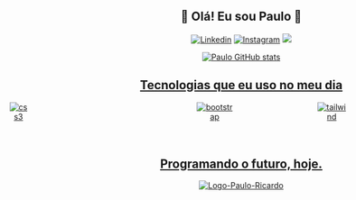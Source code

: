 <div align="center">

## 🚀 Olá! Eu sou Paulo 🚀
[![Linkedin](https://img.shields.io/badge/LinkedIn-0077B5?style=for-the-badge&logo=linkedin&logoColor=white)](https://www.linkedin.com/in/paulo-ricardo-cardoso/) [![Instagram](https://img.shields.io/badge/Instagram-E4405F?style=for-the-badge&logo=instagram&logoColor=white)](https://www.instagram.com/paulocardosorc/) <a href = "mailto:dev.paulorc@gmail.com"><img loading="lazy" src="https://img.shields.io/badge/Gmail-D14836?style=for-the-badge&logo=gmail&logoColor=white" target="_blank">

![Paulo GitHub stats](https://github-readme-stats.vercel.app/api?username=devpaulo2077&show_icons=true&theme=dracula)

## Tecnologias que eu uso no meu dia
<div style="display: flex; gap: 150px; justify-content: center;">
    <img align='center' alt='visual studio code' src='https://img.shields.io/badge/Visual_Studio_Code-0078D4?style=for-the-badge&logo=visual%20studio%20code&logoColor=white'> <br><br>
    <img align='center' alt='visual studio code' src='https://img.shields.io/badge/Figma-F24E1E?style=for-the-badge&logo=figma&logoColor=white'>
    <img align='center' alt='visual studio code' src='https://img.shields.io/badge/GIT-E44C30?style=for-the-badge&logo=git&logoColor=white'> <br><br>
    <img align='center' alt='html5' src='https://img.shields.io/badge/HTML5-E34F26?style=for-the-badge&logo=html5&logoColor=white'>
    <img align='center' alt='css3' src='https://img.shields.io/badge/CSS3-1572B6?style=for-the-badge&logo=css3&logoColor=white'> <br><br>
    <img align='center' alt='bootstrap' src='https://img.shields.io/badge/Bootstrap-563D7C?style=for-the-badge&logo=bootstrap&logoColor=white'>
    <img align='center' alt='tailwind' src='https://img.shields.io/badge/Tailwind_CSS-38B2AC?style=for-the-badge&logo=tailwind-css&logoColor=white'> <br><br>
    <img align='center' alt='javascript' src='https://img.shields.io/badge/JavaScript-F7DF1E?style=for-the-badge&logo=javascript&logoColor=black'>
    <img align='center' alt='nodejs' src='https://img.shields.io/badge/Node.js-43853D?style=for-the-badge&logo=node.js&logoColor=white'>
    <img align='center' alt='react native' src='https://img.shields.io/badge/React_Native-20232A?style=for-the-badge&logo=react&logoColor=61DAFB'><br><br>
    <img align='center' alt='python' src='https://img.shields.io/badge/Python-14354C?style=for-the-badge&logo=python&logoColor=white'>
    <img align='center' alt='mysql' src='https://img.shields.io/badge/MySQL-00000F?style=for-the-badge&logo=mysql&logoColor=white'>
</div>

## Programando o futuro, hoje.
<div>
    <img src="https://i.ibb.co/bK5Lgt0/Logo-Paulo-Ricardo.png(https://uploaddeimagens.com.br/imagens/RFZRNIw)(https://uploaddeimagens.com.br/imagens/RFZRNIw)" alt="Logo-Paulo-Ricardo" border="0">
</div>

</div>
